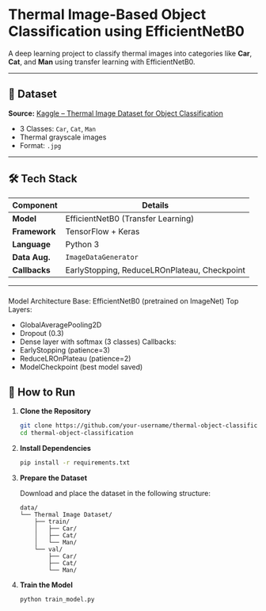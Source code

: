 # Thermal Image-Based Object Classification using EfficientNetB0

A deep learning project to classify thermal images into categories like **Car**, **Cat**, and **Man** using transfer learning with EfficientNetB0.

---

## 📁 Dataset

**Source:** [Kaggle – Thermal Image Dataset for Object Classification](https://www.kaggle.com/datasets/iamsouravbanerjee/thermal-image-dataset-for-object-classification)

- 3 Classes: `Car`, `Cat`, `Man`
- Thermal grayscale images
- Format: `.jpg`


---

## 🛠️ Tech Stack

| Component        | Details                                  |
|------------------|-------------------------------------------|
| **Model**        | EfficientNetB0 (Transfer Learning)        |
| **Framework**    | TensorFlow + Keras                        |
| **Language**     | Python 3                                  |
| **Data Aug.**    | `ImageDataGenerator`                      |
| **Callbacks**    | EarlyStopping, ReduceLROnPlateau, Checkpoint |

---

###
Model Architecture
Base: EfficientNetB0 (pretrained on ImageNet)
Top Layers:
  - GlobalAveragePooling2D
  - Dropout (0.3)
  - Dense layer with softmax (3 classes)
Callbacks:
  - EarlyStopping (patience=3)
  - ReduceLROnPlateau (patience=2)
  - ModelCheckpoint (best model saved)


## 🚀 How to Run

1. **Clone the Repository**

    ```bash
    git clone https://github.com/your-username/thermal-object-classification.git
    cd thermal-object-classification
    ```

2. **Install Dependencies**

    ```bash
    pip install -r requirements.txt
    ```

3. **Prepare the Dataset**

    Download and place the dataset in the following structure:

    ```
    data/
    └── Thermal Image Dataset/
        ├── train/
        │   ├── Car/
        │   ├── Cat/
        │   └── Man/
        └── val/
            ├── Car/
            ├── Cat/
            └── Man/
    ```

4. **Train the Model**

    ```bash
    python train_model.py
    ```



